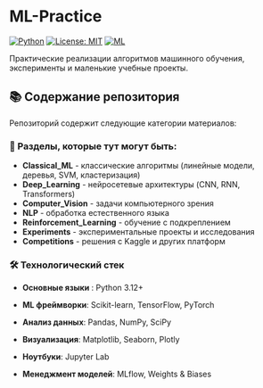 # ML-Practice

[![Python](https://img.shields.io/badge/Python-3.8%2B-blue)](https://python.org)
[![License: MIT](https://img.shields.io/badge/License-MIT-yellow.svg)](https://opensource.org/licenses/MIT)
[![ML](https://img.shields.io/badge/Machine-Learning-orange)](https://scikit-learn.org/)

Практические реализации алгоритмов машинного обучения, эксперименты и маленькие учебные проекты.

## 📚 Содержание репозитория

Репозиторий содержит следующие категории материалов:

### 🎯 Разделы, которые тут могут быть:
- **Classical_ML** - классические алгоритмы (линейные модели, деревья, SVM, кластеризация)
- **Deep_Learning** - нейросетевые архитектуры (CNN, RNN, Transformers)
- **Computer_Vision** - задачи компьютерного зрения
- **NLP** - обработка естественного языка
- **Reinforcement_Learning** - обучение с подкреплением
- **Experiments** - экспериментальные проекты и исследования
- **Competitions** - решения с Kaggle и других платформ

### 🛠 Технологический стек
- **Основные языки** : Python 3.12+

- **ML фреймворки**: Scikit-learn, TensorFlow, PyTorch

- **Анализ данных**: Pandas, NumPy, SciPy

- **Визуализация**: Matplotlib, Seaborn, Plotly

- **Ноутбуки**: Jupyter Lab

- **Менеджмент моделей**: MLflow, Weights & Biases
